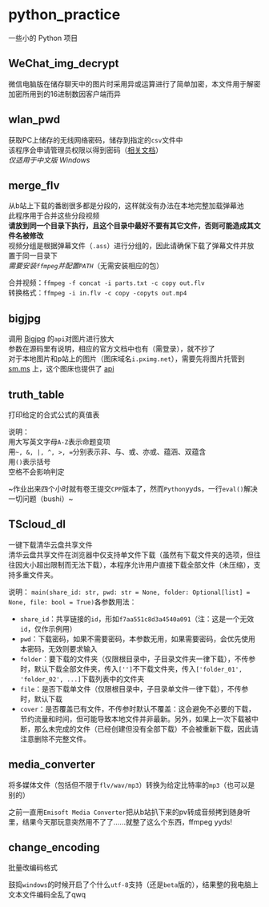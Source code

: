 # python_practice

一些小的 Python 项目

## WeChat_img_decrypt

微信电脑版在储存聊天中的图片时采用异或运算进行了简单加密，本文件用于解密  
加密所用到的16进制数因客户端而异

## wlan_pwd

获取PC上储存的无线网络密码，储存到指定的`csv`文件中  
该程序会申请管理员权限以得到密码（[相关文档](https://docs.microsoft.com/en-us/windows/win32/api/shellapi/nf-shellapi-shellexecutea)）  
*仅适用于中文版 Windows*

## merge_flv

从b站上下载的番剧很多都是分段的，这样就没有办法在本地完整加载弹幕池  
此程序用于合并这些分段视频  
**请放到同一个目录下执行，且这个目录中最好不要有其它文件，否则可能造成其文件名被修改**  
视频分组是根据弹幕文件（`.ass`）进行分组的，因此请确保下载了弹幕文件并放置于同一目录下  
*需要安装`ffmpeg`并配置`PATH`*（无需安装相应的包）

合并视频：`ffmpeg -f concat -i parts.txt -c copy out.flv`  
转换格式：`ffmpeg -i in.flv -c copy -copyts out.mp4`

## bigjpg

调用 [Bigjpg](https://bigjpg.com/) 的`api`对图片进行放大  
参数在源码里有说明，相应的官方文档中也有（需登录），就不抄了  
对于本地图片和p站上的图片（图床域名`i.pximg.net`），需要先将图片托管到 [sm.ms](https://sm.ms/) 上，这个图床也提供了 [api](https://doc.sm.ms/)

## truth_table

打印给定的合式公式的真值表

说明：  
用大写英文字母`A-Z`表示命题变项  
用`~, &, |, ^, >, =`分别表示非、与、或、亦或、蕴涵、双蕴含  
用`()`表示括号  
空格不会影响判定

~作业出来四个小时就有卷王提交`CPP`版本了，然而`Python`yyds，一行`eval()`解决一切问题（bushi）~

## TScloud_dl

一键下载清华云盘共享文件  
清华云盘共享文件在浏览器中仅支持单文件下载（虽然有下载文件夹的选项，但往往因大小超出限制而无法下载），本程序允许用户直接下载全部文件（未压缩），支持多重文件夹。

说明：
`main(share_id: str, pwd: str = None, folder: Optional[list] = None, file: bool = True)`各参数用法：

* `share_id`：共享链接的`id`，形如`f7aa551c8d3a4540a091`（注：这是一个无效`id`，仅作示例用）
* `pwd`：下载密码，如果不需要密码，本参数无用，如果需要密码，会优先使用本密码，无效则要求输入
* `folder`：要下载的文件夹（仅限根目录中，子目录文件夹一律下载），不传参时，默认下载全部文件夹，传入`['']`不下载文件夹，传入`['folder_01', 'folder_02', ...]`下载列表中的文件夹
* `file`：是否下载单文件（仅限根目录中，子目录单文件一律下载），不传参时，默认下载
* `cover`：是否覆盖已有文件，不传参时默认不覆盖：这会避免不必要的下载，节约流量和时间，但可能导致本地文件并非最新。另外，如果上一次下载被中断，那么未完成的文件（已经创建但没有全部下载）不会被重新下载，因此请注意删除不完整文件。

## media_converter

将多媒体文件（包括但不限于`flv/wav/mp3`）转换为给定比特率的`mp3`（也可以是别的）

之前一直用`Emisoft Media Converter`把从b站扒下来的pv转成音频拷到随身听里，结果今天那玩意突然用不了了......就整了这么个东西，ffmpeg yyds!

## change_encoding

批量改编码格式

鼓捣`windows`的时候开启了个什么`utf-8`支持（还是`beta`版的），结果整的我电脑上文本文件编码全乱了qwq
